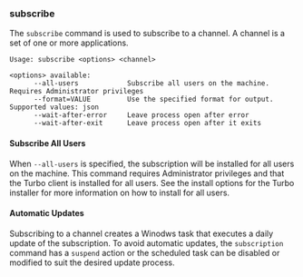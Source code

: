 ### subscribe

The `subscribe` command is used to subscribe to a channel.  A channel is a set of one or more applications.

```
Usage: subscribe <options> <channel>

<options> available:
      --all-users            Subscribe all users on the machine. Requires Administrator privileges
      --format=VALUE         Use the specified format for output. Supported values: json
      --wait-after-error     Leave process open after error
      --wait-after-exit      Leave process open after it exits
```

#### Subscribe All Users
When `--all-users` is specified, the subscription will be installed for all users on the machine. This command requires Administrator privileges and that the Turbo client is installed for all users. See the install options for the Turbo installer for more information on how to install for all users.

#### Automatic Updates
Subscribing to a channel creates a Winodws task that executes a daily update of the subscription. To avoid automatic updates, the `subscription` command has a `suspend` action or the scheduled task can be disabled or modified to suit the desired update process.
